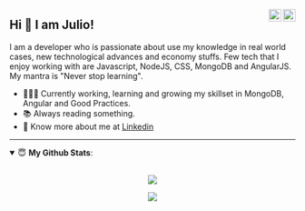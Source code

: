 
</a><a href="https://www.linkedin.com/in/julio-cid-beroiza" target="_blank" rel="nofollow"><img align="right" alt="Pratik's Linkdein" width="22px" src="https://cdn.jsdelivr.net/npm/simple-icons@v3/icons/linkedin.svg" /></a><a href="https://www.instagram.com/julio.cid.b" target="_blank" rel="nofollow"><img align="right" alt="Pratik's Insta" width="22px" src="https://cdn.jsdelivr.net/npm/simple-icons@v3/icons/instagram.svg" /></a>

## Hi 👋 I am Julio! 
I am a developer who is passionate about use my knowledge in real world cases, new technological advances and economy stuffs. Few tech that I enjoy working with are Javascript, NodeJS, CSS, MongoDB and AngularJS. My mantra is "Never stop learning".
- 👨🏽‍💻 Currently working, learning and growing my skillset in MongoDB, Angular and Good Practices.
- 📚 Always reading something.
- 👨 Know more about me at [Linkedin](https://www.linkedin.com/in/julio-cid-beroiza/) 
<!-- 🌐 Visit my [porfolio website](https://pr2tik1.github.io/) for complete background and contact. -->
<!-- 👋 My personal [blog site](https://pr2tik1.github.io/blog/) -->

---
<details open>
 <summary> 😇 <b>My Github Stats</b>: </summary>
<br>
<p align = "center">
  <img src = "https://github-readme-stats.vercel.app/api?username=julius-cell&show_icons=true&theme=tokyonight&line_height=27">
</p>
 <p align = "center">
  <img src = "https://github-readme-stats.vercel.app/api/top-langs/?username=julius-cell&hide=css,java,html&theme=tokyonight">
</p>



</details>
